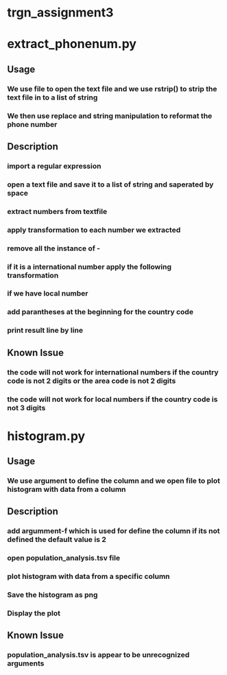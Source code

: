 # trgn_assignment3
# extract_phonenum.py
## Usage
### We use file to open the text file and we use rstrip() to strip the text file in to a list of string
### We then use replace and string manipulation to reformat the phone number
## Description
### import a regular expression
### open a text file and save it to a list of string and saperated by space
### extract numbers from textfile
### apply transformation to each number we extracted 
### remove all the instance of -
### if it is a international number apply the following transformation 
### if we have local number 
### add parantheses at the beginning for the country code
### print result line by line
## Known Issue
### the code will not work for international numbers if the country code is not 2 digits or the area code is not 2 digits
### the code will not work for local numbers if the country code is not 3 digits
# histogram.py
## Usage
### We use argument to define the column and we open file to plot histogram with data from a column
## Description
### add argumment-f which is used for define the column if its not defined the default value is 2
### open population_analysis.tsv file
### plot histogram with data from a specific column
### Save the histogram as png
### Display the plot
## Known Issue
### population_analysis.tsv is appear to be unrecognized arguments
